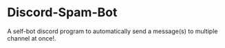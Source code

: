# Discord-Spam-Bot
A self-bot discord program to automatically send a message(s) to multiple channel at once!.
